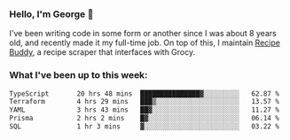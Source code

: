 ### Hello, I'm George 👋

I've been writing code in some form or another since I was about 8 years old, and recently made it my full-time job. On top of this, I maintain [Recipe Buddy](https://github.com/georgegebbett/recipe-buddy), a recipe scraper that interfaces with Grocy.  

<!--
**georgegebbett/georgegebbett** is a ✨ _special_ ✨ repository because its `README.md` (this file) appears on your GitHub profile.

Here are some ideas to get you started:

- 🔭 I’m currently working on ...
- 🌱 I’m currently learning ...
- 👯 I’m looking to collaborate on ...
- 🤔 I’m looking for help with ...
- 💬 Ask me about ...
- 📫 How to reach me: ...
- 😄 Pronouns: ...
- ⚡ Fun fact: ...
-->

### What I've been up to this week:
<!--START_SECTION:waka-->

```txt
TypeScript       20 hrs 48 mins  ███████████████▓░░░░░░░░░   62.87 %
Terraform        4 hrs 29 mins   ███▒░░░░░░░░░░░░░░░░░░░░░   13.57 %
YAML             3 hrs 43 mins   ██▓░░░░░░░░░░░░░░░░░░░░░░   11.27 %
Prisma           2 hrs 2 mins    █▓░░░░░░░░░░░░░░░░░░░░░░░   06.14 %
SQL              1 hr 3 mins     ▓░░░░░░░░░░░░░░░░░░░░░░░░   03.22 %
```

<!--END_SECTION:waka-->
